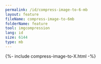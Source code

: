 ```yaml
---
permalink: /id/compress-image-to-6-mb
layout: feature
fileName: compress-image-to-6mb
folderName: feature
tool: imgcompression
lang: id
size: 6144
type: mb
---
```


{%- include compress-image-to-X.html -%}
